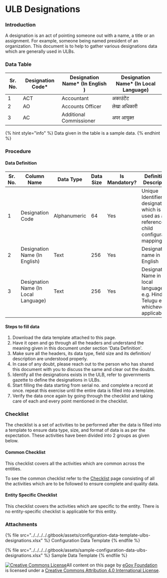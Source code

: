 # ULB Designations

### Introduction

A designation is an act of pointing someone out with a name, a title or an assignment. For example, someone being named president of an organization. This document is to help to gather various designations data which are generally used in ULBs.

### Data Table

| Sr. No. | Designation Code\* | Designation Name\* (In English ) | Designation Name\* (In Local Language) |
| ------- | ------------------ | -------------------------------- | -------------------------------------- |
| 1       | ACT                | Accountant                       | अकाउंटेंट                              |
| 2       | AO                 | Accounts Officer                 | लेखा अधिकारी                           |
| 3       | AC                 | Additional Commissioner          | अपर आयुक्त                             |

{% hint style="info" %}
Data given in the table is a sample data.
{% endhint %}

### Procedure

#### Data Definition

| Sr. No. | Column Name                          | Data Type    | Data Size | Is Mandatory? | Definition/ Description                                                                        |
| ------- | ------------------------------------ | ------------ | --------- | ------------- | ---------------------------------------------------------------------------------------------- |
| 1       | Designation Code                     | Alphanumeric | 64        | Yes           | Unique Identifier for designation which is used as a reference for child configuration mapping |
| 2       | Designation Name (In English)        | Text         | 256       | Yes           | Designation name in English                                                                    |
| 3       | Designation Name (In Local Language) | Text         | 256       | Yes           | Designation Name in the local language. e.g. Hindi, Telugu etc. whichever is applicable        |

#### Steps to fill data

1. Download the data template attached to this page.
2. Have it open and go through all the headers and understand the meaning given in this document under section 'Data Definition'.
3. Make sure all the headers, its data type, field size and its definition/ description are understood properly.
4. In case of any doubt, please reach out to the person who has shared this document with you to discuss the same and clear out the doubts.
5. Identify all the designations exists in the ULB, refer to governments gazette to define the designations in ULBs.
6. Start filling the data starting from serial no. and complete a record at once. repeat this exercise until the entire data is filled into a template.
7. Verify the data once again by going through the checklist and taking care of each and every point mentioned in the checklist.

### Checklist

The checklist is a set of activities to be performed after the data is filled into a template to ensure data type, size, and format of data is as per the expectation. These activities have been divided into 2 groups as given below.

#### Common Checklist

This checklist covers all the activities which are common across the entities.

To see the common checklist refer to the [Checklist](../../module-setup/common-config/checklist.md) page consisting of all the activities which are to be followed to ensure complete and quality data.

#### Entity Specific Checklist

This checklist covers the activities which are specific to the entity. There is no entity-specific checklist is applicable for this entity.

### Attachments

{% file src="../../../../.gitbook/assets/configuration-data-template-ulbs-designations.xlsx" %}
Configuration Data Template
{% endfile %}

{% file src="../../../../.gitbook/assets/sample-configuration-data-ulbs-designations.xlsx" %}
Sample Data Template
{% endfile %}

[![Creative Commons License](https://i.creativecommons.org/l/by/4.0/80x15.png)​](http://creativecommons.org/licenses/by/4.0/)All content on this page by [eGov Foundation](https://egov.org.in/) is licensed under a [Creative Commons Attribution 4.0 International License](http://creativecommons.org/licenses/by/4.0/).
